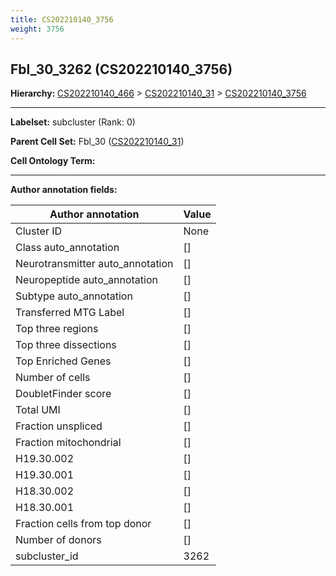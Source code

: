 ```yaml
---
title: CS202210140_3756
weight: 3756
---
```

## Fbl_30_3262 (CS202210140_3756)
<b>Hierarchy: </b>
[CS202210140_466](cell_sets/CS202210140_466.md) >
[CS202210140_31](cell_sets/CS202210140_31.md) >
[CS202210140_3756](cell_sets/CS202210140_3756.md)

---


**Labelset:** subcluster (Rank: 0)

**Parent Cell Set:** Fbl_30 ([CS202210140_31](cell_sets/CS202210140_31.md))



**Cell Ontology Term:** 

[MARKER GENES.]: #


---

[TRANSFERRED ANNOTATIONS.]: #


[AUTHOR ANNOTATION FIELDS.]: #


**Author annotation fields:**

| Author annotation | Value |
|-------------------|-------|
|Cluster ID|None|
|Class auto_annotation|[]|
|Neurotransmitter auto_annotation|[]|
|Neuropeptide auto_annotation|[]|
|Subtype auto_annotation|[]|
|Transferred MTG Label|[]|
|Top three regions|[]|
|Top three dissections|[]|
|Top Enriched Genes|[]|
|Number of cells|[]|
|DoubletFinder score|[]|
|Total UMI|[]|
|Fraction unspliced|[]|
|Fraction mitochondrial|[]|
|H19.30.002|[]|
|H19.30.001|[]|
|H18.30.002|[]|
|H18.30.001|[]|
|Fraction cells from top donor|[]|
|Number of donors|[]|
|subcluster_id|3262|
